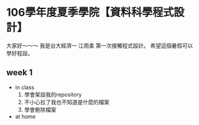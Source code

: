 # 106學年度夏季學院【資料科學程式設計】
  大家好～～～
  我是台大經濟一 江雨柔 第一次接觸程式設計。
  希望這個暑假可以學好程設。
## week 1
  * in class
    1. 學會架設我的repository 
    2. 不小心拉了我也不知道是什麼的檔案
    3. 學會刪除檔案
  * at home
